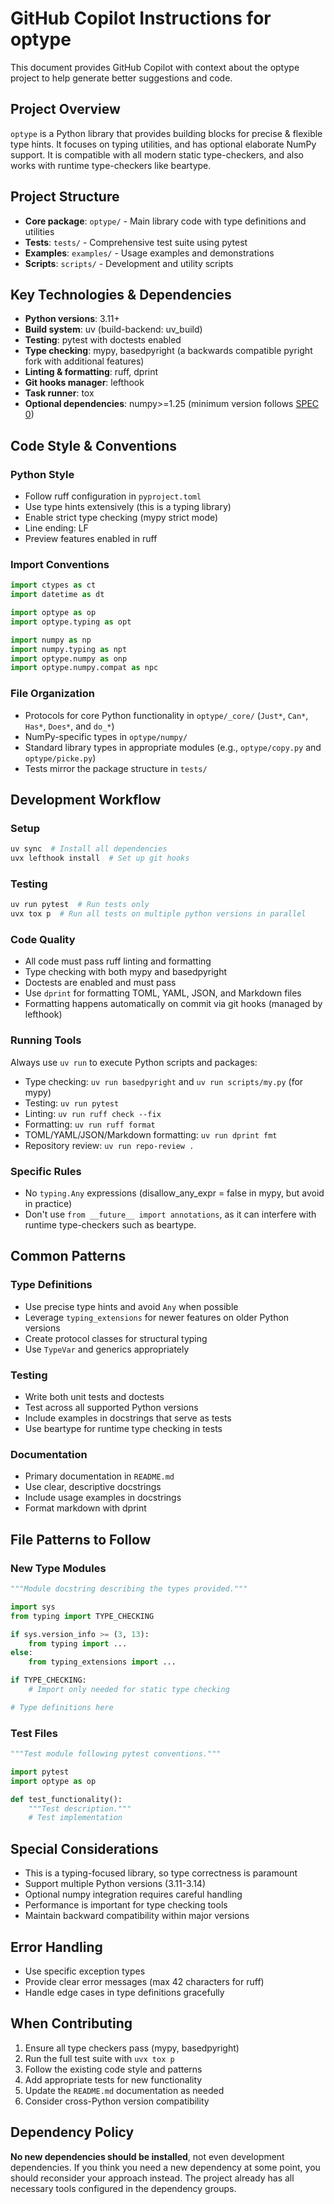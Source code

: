 # GitHub Copilot Instructions for optype

This document provides GitHub Copilot with context about the optype project to help
generate better suggestions and code.

## Project Overview

`optype` is a Python library that provides building blocks for precise & flexible type
hints. It focuses on typing utilities, and has optional elaborate NumPy support.
It is compatible with all modern static type-checkers, and also works with runtime
type-checkers like beartype.

## Project Structure

- **Core package**: `optype/` - Main library code with type definitions and utilities
- **Tests**: `tests/` - Comprehensive test suite using pytest
- **Examples**: `examples/` - Usage examples and demonstrations
- **Scripts**: `scripts/` - Development and utility scripts

## Key Technologies & Dependencies

- **Python versions**: 3.11+
- **Build system**: uv (build-backend: uv_build)
- **Testing**: pytest with doctests enabled
- **Type checking**: mypy, basedpyright (a backwards compatible pyright fork with
  additional features)
- **Linting & formatting**: ruff, dprint
- **Git hooks manager**: lefthook
- **Task runner**: tox
- **Optional dependencies**: numpy>=1.25 (minimum version follows
  [SPEC 0](https://scientific-python.org/specs/spec-0000/))

## Code Style & Conventions

### Python Style

- Follow ruff configuration in `pyproject.toml`
- Use type hints extensively (this is a typing library)
- Enable strict type checking (mypy strict mode)
- Line ending: LF
- Preview features enabled in ruff

### Import Conventions

```python
import ctypes as ct
import datetime as dt

import optype as op
import optype.typing as opt

import numpy as np
import numpy.typing as npt
import optype.numpy as onp
import optype.numpy.compat as npc
```

### File Organization

- Protocols for core Python functionality in `optype/_core/` (`Just*`, `Can*`, `Has*`,
  `Does*`, and `do_*`)
- NumPy-specific types in `optype/numpy/`
- Standard library types in appropriate modules (e.g., `optype/copy.py` and
  `optype/picke.py`)
- Tests mirror the package structure in `tests/`

## Development Workflow

### Setup

```bash
uv sync  # Install all dependencies
uvx lefthook install  # Set up git hooks
```

### Testing

```bash
uv run pytest  # Run tests only
uvx tox p  # Run all tests on multiple python versions in parallel
```

### Code Quality

- All code must pass ruff linting and formatting
- Type checking with both mypy and basedpyright
- Doctests are enabled and must pass
- Use `dprint` for formatting TOML, YAML, JSON, and Markdown files
- Formatting happens automatically on commit via git hooks (managed by lefthook)

### Running Tools

Always use `uv run` to execute Python scripts and packages:

- Type checking: `uv run basedpyright` and `uv run scripts/my.py` (for mypy)
- Testing: `uv run pytest`
- Linting: `uv run ruff check --fix`
- Formatting: `uv run ruff format`
- TOML/YAML/JSON/Markdown formatting: `uv run dprint fmt`
- Repository review: `uv run repo-review .`

### Specific Rules

- No `typing.Any` expressions (disallow_any_expr = false in mypy, but avoid in practice)
- Don't use `from __future__ import annotations`, as it can interfere with runtime
  type-checkers such as beartype.

## Common Patterns

### Type Definitions

- Use precise type hints and avoid `Any` when possible
- Leverage `typing_extensions` for newer features on older Python versions
- Create protocol classes for structural typing
- Use `TypeVar` and generics appropriately

### Testing

- Write both unit tests and doctests
- Test across all supported Python versions
- Include examples in docstrings that serve as tests
- Use beartype for runtime type checking in tests

### Documentation

- Primary documentation in `README.md`
- Use clear, descriptive docstrings
- Include usage examples in docstrings
- Format markdown with dprint

## File Patterns to Follow

### New Type Modules

```python
"""Module docstring describing the types provided."""

import sys
from typing import TYPE_CHECKING

if sys.version_info >= (3, 13):
    from typing import ...
else:
    from typing_extensions import ...

if TYPE_CHECKING:
    # Import only needed for static type checking

# Type definitions here
```

### Test Files

```python
"""Test module following pytest conventions."""

import pytest
import optype as op

def test_functionality():
    """Test description."""
    # Test implementation
```

## Special Considerations

- This is a typing-focused library, so type correctness is paramount
- Support multiple Python versions (3.11-3.14)
- Optional numpy integration requires careful handling
- Performance is important for type checking tools
- Maintain backward compatibility within major versions

## Error Handling

- Use specific exception types
- Provide clear error messages (max 42 characters for ruff)
- Handle edge cases in type definitions gracefully

## When Contributing

1. Ensure all type checkers pass (mypy, basedpyright)
2. Run the full test suite with `uvx tox p`
3. Follow the existing code style and patterns
4. Add appropriate tests for new functionality
5. Update the `README.md` documentation as needed
6. Consider cross-Python version compatibility

## Dependency Policy

**No new dependencies should be installed**, not even development dependencies.
If you think you need a new dependency at some point, you should reconsider your
approach instead. The project already has all necessary tools configured in the
dependency groups.

